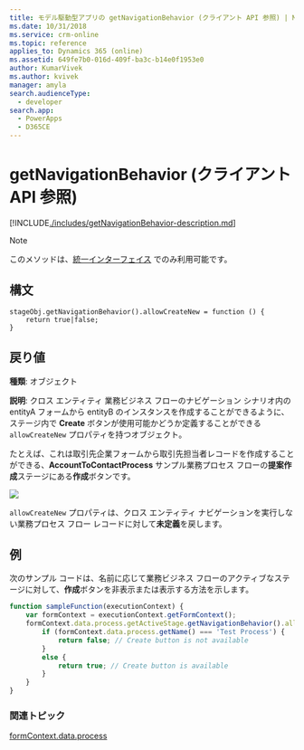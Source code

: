 ```yaml
---
title: モデル駆動型アプリの getNavigationBehavior (クライアント API 参照) | MicrosoftDocs
ms.date: 10/31/2018
ms.service: crm-online
ms.topic: reference
applies_to: Dynamics 365 (online)
ms.assetid: 649fe7b0-016d-409f-ba3c-b14e0f1953e0
author: KumarVivek
ms.author: kvivek
manager: amyla
search.audienceType:
  - developer
search.app:
  - PowerApps
  - D365CE
---
```

# <a name="getnavigationbehavior-client-api-reference"></a>getNavigationBehavior (クライアント API 参照)



[!INCLUDE[./includes/getNavigationBehavior-description.md](./includes/getNavigationBehavior-description.md)]

> [!NOTE]
> このメソッドは、[統一インターフェイス](/dynamics365/get-started/whats-new/customer-engagement/new-in-version-9#unified-interface-framework-for-new-apps) でのみ利用可能です。 

## <a name="syntax"></a>構文

```
stageObj.getNavigationBehavior().allowCreateNew = function () {
    return true|false;
}
```

## <a name="returns"></a>戻り値

**種類**: オブジェクト 

**説明**: クロス エンティティ 業務ビジネス フローのナビゲーション シナリオ内の entityA フォームから entityB のインスタンスを作成することができるように、ステージ内で **Create** ボタンが使用可能かどうか定義することができる `allowCreateNew` プロパティを持つオブジェクト。 

たとえば、これは取引先企業フォームから取引先担当者レコードを作成することができる、**AccountToContactProcess** サンプル業務プロセス フローの**提案作成**ステージにある**作成**ボタンです。

![](../../../../media/clientapi_getNavigationBehavior.png)

`allowCreateNew` プロパティは、クロス エンティティ ナビゲーションを実行しない業務プロセス フロー レコードに対して**未定義**を戻します。

## <a name="example"></a>例

次のサンプル コードは、名前に応じて業務ビジネス フローのアクティブなステージに対して、**作成**ボタンを非表示または表示する方法を示します。

```JavaScript
function sampleFunction(executionContext) {
    var formContext = executionContext.getFormContext();
    formContext.data.process.getActiveStage.getNavigationBehavior().allowCreateNew = function () {
        if (formContext.data.process.getName() === 'Test Process') {
            return false; // Create button is not available
        }
        else {
            return true; // Create button is available
        }
    }
}
```

### <a name="related-topics"></a>関連トピック
 
[formContext.data.process](../../formContext-data-process.md)

